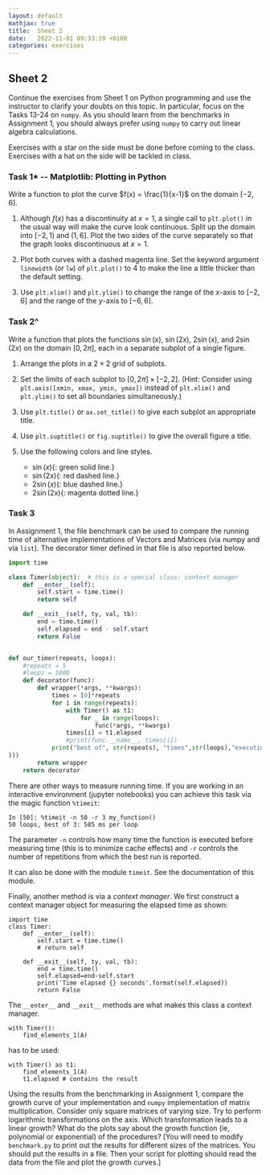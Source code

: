 ```yaml
---
layout: default
mathjax: true
title:  Sheet 2
date:   2022-11-01 09:33:19 +0100
categories: exercises 
---
```


## Sheet 2


Continue the exercises from Sheet 1 on Python programming and use the
instructor to clarify your doubts on this topic. In particular, focus
on the Tasks 13-24 on `numpy`. As you should learn from the benchmarks
in Assignment 1, you should always prefer using `numpy` to carry out linear
algebra calculations.



Exercises with a star on the side must be done
before coming to the class. Exercises with a hat on the side will be
tackled in class.



### Task 1* -- Matplotlib: Plotting in Python

Write a function to plot the curve $f(x) = \frac{1}{x-1}$ on the domain $[-2,6]$.

1. Although $f(x)$ has a discontinuity at $x=1$, a single call to `plt.plot()` in the usual way will make the curve look continuous.
Split up the domain into $[-2,1)$ and $(1,6]$.
Plot the two sides of the curve separately so that the graph looks discontinuous at $x=1$.

2. Plot both curves with a dashed magenta line.
Set the keyword argument `linewidth` (or `lw`) of `plt.plot()` to $4$ to make the line a little thicker than the default setting.

3. Use `plt.xlim()` and `plt.ylim()` to change the range of the $x$-axis to $[-2,6]$ and the range of the $y$-axis to $[-6, 6]$.


### Task 2^


Write a function that plots the functions $\sin(x)$, $\sin(2x)$,
$2\sin(x)$, and $2\sin(2x)$ on the domain $[0, 2\pi]$, each in a
separate subplot of a single figure.

1. Arrange the plots in a $2\times 2$ grid of subplots.
   
2. Set the limits of each subplot to $[0, 2\pi]\times[-2,2]$.
    (Hint: Consider using `plt.axis([xmin, xmax, ymin, ymax])` instead
    of `plt.xlim()` and `plt.ylim()` to set all boundaries
    simultaneously.)
	
3. Use `plt.title()` or `ax.set_title()` to give each subplot an appropriate title.

4. Use `plt.suptitle()` or `fig.suptitle()` to give the overall figure a title.

5. Use the following colors and line styles.
   - $\sin(x)${: green solid line.} 
   - $\sin(2x)${: red dashed line.}
   - $2\sin(x)${: blue dashed line.} 
   - $2\sin(2x)${: magenta dotted line.}




### Task 3

In Assignment 1, the file benchmark can be used to compare the running time of alternative implementations of Vectors and Matrices (via numpy and via `list`). The decorator timer defined in that file is also reported below.

```python
import time

class Timer(object):  # this is a special class: context manager
    def __enter__(self):
        self.start = time.time()
        return self

    def __exit__(self, ty, val, tb):
        end = time.time()
        self.elapsed = end - self.start
        return False


def our_timer(repeats, loops):
    #repeats = 5
    #loops = 1000
    def decorator(func):
        def wrapper(*args, **kwargs):
            times = [0]*repeats
            for i in range(repeats):
                with Timer() as t1:
                    for _ in range(loops):
                        func(*args, **kwargs)
                times[i] = t1.elapsed
                #print(func.__name__, times[i])
            print("best of", str(repeats), "times",str(loops),"executions for", func.__name__, str(min(times
)))
        return wrapper
    return decorator
```


There are other ways to measure running time. If you are working in an interactive environment (jupyter notebooks) you can achieve this task via the magic function `%timeit`:

```
In [50]: %timeit -n 50 -r 3 my_function()
50 loops, best of 3: 585 ms per loop
```
The parameter `-n` controls how many time the function is executed before measuring time (this is to minimize cache effects) and `-r` controls the number of repetitions from which the best run is reported.

It can also be done with the module `timeit`. See the documentation of this module. 

Finally, another method is via a *context manager*. We first construct a context manager object for measuring the elapsed time as
shown:
```
import time
class Timer:
    def __enter__(self):
        self.start = time.time()
        # return self

    def __exit__(self, ty, val, tb):
        end = time.time()
        self.elapsed=end-self.start
        print('Time elapsed {} seconds'.format(self.elapsed))
        return False
```
The `__enter__` and `__exit__` methods are what makes this class a context manager.
```
with Timer():
    find_elements_1(A)
```


has to be used:
```
with Timer() as t1:
    find_elements_1(A)
    t1.elapsed # contains the result
```




Using the results from the benchmarking in Assignment 1, compare the
growth curve of your implementation and `numpy` implementation of matrix
multiplication. Consider only square matrices of varying size. Try to
perform logarithmic transformations on the axis. Which transformation
leads to a linear growth? What do the plots say about the growth
function (ie, polynomial or exponential) of the procedures?  [You will
need to modify `benchmark.py` to print out the results for different
sizes of the matrices. You should put the results in a file. Then your
script for plotting should read the data from the file and plot the
growth curves.]

